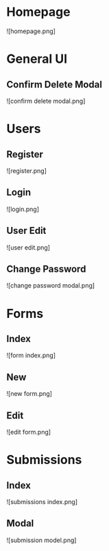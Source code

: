 
# Homepage
![homepage.png]

# General UI

## Confirm Delete Modal
![confirm delete modal.png]

# Users

## Register
![register.png]

## Login
![login.png]

## User Edit
![user edit.png]

## Change Password
![change password modal.png]

# Forms

## Index
![form index.png]

## New
![new form.png]

## Edit
![edit form.png]


# Submissions

## Index
![submissions index.png]

## Modal
![submission model.png]
